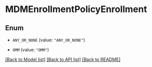 # MDMEnrollmentPolicyEnrollment

## Enum


* `ANY_OR_NONE` (value: `"ANY_OR_NONE"`)

* `OMM` (value: `"OMM"`)


[[Back to Model list]](../README.md#documentation-for-models) [[Back to API list]](../README.md#documentation-for-api-endpoints) [[Back to README]](../README.md)


